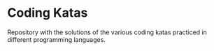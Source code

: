 # Coding Katas

Repository with the solutions of the various coding katas practiced in different programming languages.
